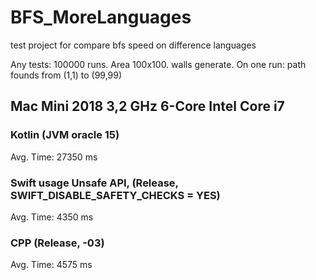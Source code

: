 # BFS_MoreLanguages
test project for compare bfs speed on difference languages 

Any tests: 100000 runs. Area 100x100. walls generate.
On one run: path founds from (1,1) to (99,99)

## Mac Mini 2018 3,2 GHz 6-Core Intel Core i7


### Kotlin (JVM oracle 15)
Avg. Time: 27350 ms

### Swift usage Unsafe API, (Release, SWIFT_DISABLE_SAFETY_CHECKS = YES)
Avg. Time: 4350 ms

### CPP (Release, -03)
Avg. Time: 4575 ms
